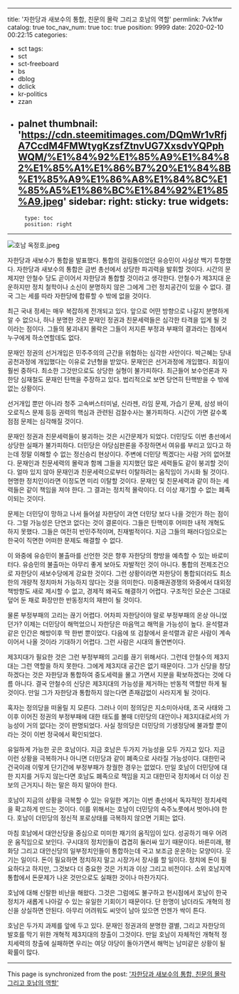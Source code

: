 
---
title: '자한당과 새보수의 통합, 친문의 몰락 그리고 호남의 역할'
permlink: 7vk1fw
catalog: true
toc_nav_num: true
toc: true
position: 9999
date: 2020-02-10 00:22:15
categories:
- sct
tags:
- sct
- sct-freeboard
- bs
- dblog
- dclick
- kr-politics
- zzan
- palnet
thumbnail: 'https://cdn.steemitimages.com/DQmWr1vRfjA7CcdM4FMWtygKzsfZtnvUG7XxsdvYQPphWQM/%E1%84%92%E1%85%A9%E1%84%82%E1%85%A1%E1%86%B7%20%E1%84%8B%E1%85%A9%E1%86%A8%E1%84%8C%E1%85%A5%E1%86%BC%E1%84%92%E1%85%A9.jpeg'
sidebar:
    right:
        sticky: true
widgets:
    -
        type: toc
        position: right
---


![호남 옥정호.jpeg](https://cdn.steemitimages.com/DQmWr1vRfjA7CcdM4FMWtygKzsfZtnvUG7XxsdvYQPphWQM/%E1%84%92%E1%85%A9%E1%84%82%E1%85%A1%E1%86%B7%20%E1%84%8B%E1%85%A9%E1%86%A8%E1%84%8C%E1%85%A5%E1%86%BC%E1%84%92%E1%85%A9.jpeg)

자한당과 새보수가 통합을 발표했다. 통합의 걸림돌이었던 유승민이 사실상 백기 투항했다. 자한당과 새보수의 통합은 금번 총선에서 상당한 파괴력을 발휘할 것이다. 시간의 문제지만 안철수 당도 곧이어서 자한당과 통합할 것이라고 생각한다. 안철수가 제3지대 운운하지만 정치 철학이나 소신이 분명하지 않은 그에게 그런 정치공간이 있을 수 없다. 결국 그는 세를 따라 자한당에 합류할 수 밖에 없을 것이다.

최근 국내 정세는 매우 복잡하게 전개되고 있다. 앞으로 어떤 방향으로 나갈지 분명하게 알 수 없으나, 하나 분명한 것은 문재인 정권과 친문세력들은 심각한 타격을 입게 될 것이라는 점이다. 그들의 붕괴내지 몰락은 그들이 저지른 부정과 부패의 결과라는 점에서 누구에게 하소연할데도 없다.

문재인 정권의 선거개입은 민주주의의 근간을 위협하는 심각한 사안이다. 박근혜는 당내 공천과정에 개입했다는 이유로 2년형을 받았다. 문재인은 선거과정에 개입했다. 죄질이 훨씬 중하다. 최소한 그것만으로도 상당한 실형이 불가피하다. 최근들어 보수언론과 자한당 심재철도 문재인 탄핵을 주장하고 있다. 법리적으로 보면 당연히 탄핵받을 수 밖에 없는 상황이다.

선거개입 뿐만 아니라 청주 고속버스터미널, 신라젠, 라임 문제, 가습기 문제, 삼성 바이오로직스 문제 등등 권력의 핵심과 관련된 검찰수사는 불가피하다. 시간이 가면 갈수록 점점 문제는 심각해질 것이다.

문재인 정권과 친문세력들이 붕괴하는 것은 시간문제가 되었다. 더민당도 이번 총선에서 상당한 실패가 불가피하다. 더민당은 야당심판론을 주장하면서 여유를 부리고 있다고 하는데 정말 이해할 수 없는 정신승리 현상이다. 주변에 더민당 찍겠다는 사람 거의 없어졌다. 문재인과 친문세력의 몰락과 함께 그들을 지지했던 많은 세력들도 같이 붕괴할 것이다. 얼마 있지 않아 문재인과 친문세력으로부터 이탈하려는 움직임이 가시화 될 것이다. 현명한 정치인이라면 이정도면 미리 이탈할 것이다. 문재인 및 친문세력과 같이 하는 세력들은 같이 책임을 져야 한다. 그 결과는 정치적 몰락이다. 더 이상 재기할 수 없는 폐족이되는 것이다.

문제는 더민당이 망하고 나서 들어설 자한당이 과연 더민당 보다 나을 것인가 하는 점이다. 그럴 가능성은 단연코 없다는 것이 결론이다. 그들은 탄핵이후 어떠한 내적 개혁도 하지 못했다. 그들은 여전히 반민주적이며, 친재벌적이다. 지금 그들의 패러다임으로는 한국이 직면한 어떠한 문제도 해결할 수 없다.

이 와중에 유승민이 불출마를 선언한 것은 향후 자한당의 향방을 예측할 수 있는 바로미터다. 유승민의 불출마는 아무리 좋게 보아도 자발적인 것이 아니다. 통합의 전제조건으로 자한당이 새보수당에게 강요한 것이다. 그런 상황이라면 자한당이 통합되더라도 최소한의 개량적 정치마처 가능하지 않다는 것을 의미한다. 미중패권경쟁의 와중에서 대외정책방향도 새로 제시할 수 없고, 경제적 왜곡도 해결하기 어렵다. 구조적인 모순은 그대로 덮어 둔 채로 화장만한 반동정치의 재판이 될 것이다.

물론 부정부패의 고리는 끊기 어렵다. 어차피 자한당이야 말로 부정부패의 온상 아니었던가? 이제는 더민당이 해먹었으니 자한당은 마음먹고 해먹을 가능성이 높다. 윤석렬과 같은 인간은 해방이후 딱 한번 뿐이었다. 다음에 또 검찰에서 윤석렬과 같은 사람이 계속 이어서 나올 것이라 기대하기 어렵다. 그런 사람은 시대의 돌연변이다.

제3지대가 필요한 것은 그런 부정부패의 고리를 끊기 위해서다. 그런데 안철수의 제3지대는 그런 역할을 하지 못한다. 그에게 제3지대 공간은 없기 때문이다. 그가 신당을 창당하겠다는 것은 자한당과 통합하여 중도세력을 몰고 가면서 지분을 확보하겠다는 것에 다름 아니다. 결국 안철수의 신당은 제3지대의 가능성을 제거하는 반동적 역할만 하게 될 것이다. 만일 그가 자한당과 통합하지 않는다면 존재감없이 사라지게 될 것이다.

혹자는 정의당을 떠올릴 지 모른다. 그러나 이미 정의당은 지소미아사태, 조국 사태와 그 이후 이어진 정권의 부정부패에 대한 태도를 볼때 더민당의 대안이나 제3지대로서의 가능성이 거의 없다는 것이 판명되었다. 사실 정의당은 더민당의 기생정당에 불과할 뿐이라는 것이 이번 정국에서 확인되었다.

유일하게 가능한 곳은 호남이다. 지금 호남은 두가지 가능성을 모두 가지고 있다. 지금 이런 상황을 극복하거나 아니면 더민당과 같이 폐족으로 사라질 가능성이다. 대한민국 건국이래 이렇게 단기간에 부정부패가 창궐한 경우는 없었다. 만일 호남이 더민당에 대한 지지를 거두지 않는다면 호남도 폐족으로 책임을 지고 대한민국 정치에서 더 이상 진보의 근거지니 하는 말은 하지 말아야 한다.

호남이 지금의 상황을 극복할 수 있는 유일한 계기는 이번 총선에서 독자적인 정치세력을 확고하게 만드는 것이다. 이를 위해서는 호남이 더민당의 숙주노릇에서 벗어나야 한다. 호남이 더민당의 정신적 포로상태를 극복하지 않으면 기회는 없다.

마침 호남에서 대안신당을 중심으로 미미한 재기의 움직임이 있다. 성공하기 매우 어려운 움직임으로 보인다. 구시대의 정치인들이 겹겹히 둘러싸 있기 때문이다. 바른미래, 평화당 그리고 대안신당의 일부정치인들이 통합하는데 국고 보조금 운운하는 모양이다. 웃기는 일이다. 돈이 필요하면 정치하지 말고 시장가서 장사를 할 일이다. 정치에 돈이 필요하다고 하지만, 그것보다 더 중요한 것은 가치과 이상 그리고 비전이다. 소위 호남지역 통합에서 돈문제가 나온 것만으로도 실패한 것이나 마찬가지다.

호남에 대해 신랄한 비난을 해왔다. 그것은 그럼에도 불구하고 현시점에서 호남이 한국정치가 새롭게 나아갈 수 있는 유일한 기회이기 때문이다. 단 한명이 남더라도 개혁의 정신을 상실하면 안된다. 아무리 어려워도 씨앗이 남아 있으면 언젠가 싹이 튼다.

호남은 두가지 과제를 앞에 두고 있다. 문재인 정권과의 분명한 결별, 그리고 자한당의 발호를 막기 위한 개혁적 제3지대의 창출이 그것이다. 만일 호남이 자체적인 개혁적 정치세력의 창출에 실패하면 우리는 여당 야당이 돌아가면서 해먹는 남미같은 상황이 될 확률이 많다.

- - -

This page is synchronized from the post: ['자한당과 새보수의 통합, 친문의 몰락 그리고 호남의 역할'](https://steemit.com/@oldstone/7vk1fw)

